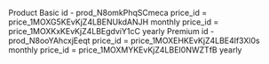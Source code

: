 Product
    Basic 
        id - prod_N8omkPhqSCmeca
        price_id = price_1MOXG5KEvKjZ4LBENUkdANJH monthly
        price_id = price_1MOXKxKEvKjZ4LBEgdviY1cC yearly
    Premium 
        id - prod_N8ooYAhcxjEeqt
        price_id = price_1MOXEHKEvKjZ4LBE4lf3Xl0s monthly
        price_id = price_1MOXMYKEvKjZ4LBEI0NWZTfB yearly